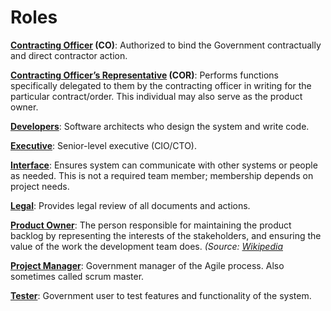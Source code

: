 # Roles

**[Contracting Officer](contracting_officer.md) (CO)**: Authorized to bind the Government contractually and direct contractor action.

**[Contracting Officer’s Representative](contracting_officers_representative.md) (COR)**: Performs functions specifically delegated to them by the contracting officer in writing for the particular contract/order. This individual may also serve as the product owner. 

**[Developers](developers.md)**: Software architects who design the system and write code.

**[Executive](executive.md)**: Senior-level executive (CIO/CTO).

**[Interface](interface.md)**: Ensures system can communicate with other systems or people as needed. This is not a required team member; membership depends on project needs.

**[Legal](interface.md)**: Provides legal review of all documents and actions.

**[Product Owner](product_owner.md)**: The person responsible for maintaining the product backlog by representing the interests of the stakeholders, and ensuring the value of the work the development team does. *(Source: [Wikipedia](https://en.wikipedia.org/wiki/Scrum_(software_development))*

**[Project Manager](project_manager.md)**: Government manager of the Agile process. Also sometimes called scrum master.

**[Tester](tester.md)**: Government user to test features and functionality of the system.
